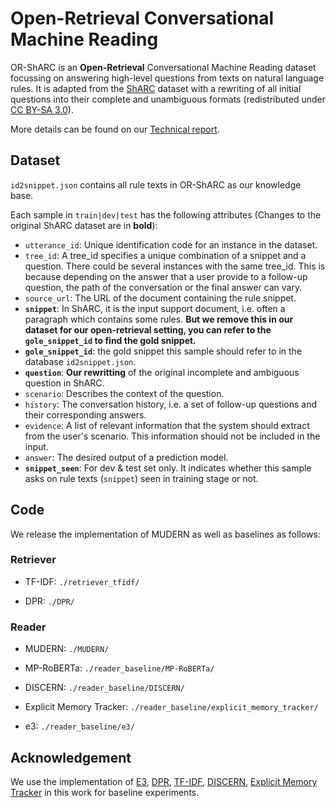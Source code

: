 # Open-Retrieval Conversational Machine Reading

OR-ShARC is an **Open-Retrieval** Conversational Machine Reading dataset focussing on answering high-level questions from texts on natural language rules. It is adapted from the [ShARC](https://sharc-data.github.io/data.html) dataset with a rewriting of all initial questions into their complete and unambiguous formats (redistributed under [CC BY-SA 3.0](https://creativecommons.org/licenses/by-sa/3.0/)).

More details can be found on our [Technical report](https://arxiv.org/abs/2102.08633).

## Dataset

`id2snippet.json` contains all rule texts in OR-ShARC as our knowledge base.

Each sample in `train|dev|test` has the following attributes (Changes to the original ShARC dataset are in **bold**):

- `utterance_id`: Unique identification code for an instance in the dataset.
- `tree_id`: A tree_id specifies a unique combination of a snippet and a question. There could be several instances with the same tree_id. This is because depending on the answer that a user provide to a follow-up question, the path of the conversation or the final answer can vary.
- `source_url`: The URL of the document containing the rule snippet.
- **`snippet`**: In ShARC, it is the input support document, i.e. often a paragraph which contains some rules. **But we remove this in our dataset for our open-retrieval setting, you can refer to the `gole_snippet_id` to find the gold snippet.**
- **`gole_snippet_id`**: the gold snippet this sample should refer to in the database `id2snippet.json`.
- **`question`**: **Our rewritting** of the original incomplete and ambiguous question in ShARC.
- `scenario`: Describes the context of the question.
- `history`: The conversation history, i.e. a set of follow-up questions and their corresponding answers.
- `evidence`: A list of relevant information that the system should extract from the user's scenario. This information should not be included in the input.
- `answer`: The desired output of a prediction model.
- **`snippet_seen`**: For dev & test set only. It indicates whether this sample asks on rule texts (`snippet`) seen in training stage or not.

## Code

We release the implementation of MUDERN as well as baselines as follows:

### Retriever

- TF-IDF: `./retriever_tfidf/`

- DPR: `./DPR/`

### Reader

- MUDERN: `./MUDERN/`

- MP-RoBERTa: `./reader_baseline/MP-RoBERTa/`

- DISCERN: `./reader_baseline/DISCERN/`

- Explicit Memory Tracker: `./reader_baseline/explicit_memory_tracker/`

- e3: `./reader_baseline/e3/`

## Acknowledgement

We use the implementation of [E3](https://github.com/vzhong/e3), [DPR](https://github.com/facebookresearch/DPR), [TF-IDF](https://github.com/efficientqa/retrieval-based-baselines), [DISCERN](https://github.com/Yifan-Gao/Discern), [Explicit Memory Tracker](https://github.com/Yifan-Gao/explicit_memory_tracker) in this work for baseline experiments.
